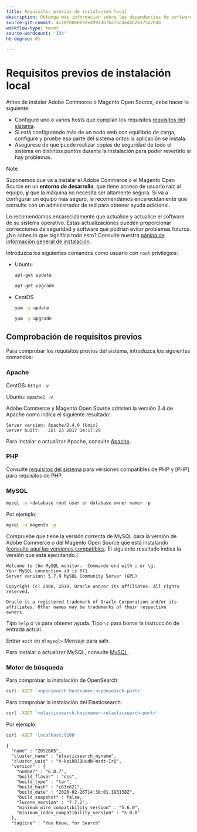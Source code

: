 ```yaml
---
title: Requisitos previos de instalación local
description: Obtenga más información sobre las dependencias de software necesarias para las instalaciones locales de Adobe Commerce y Magento Open Source.
source-git-commit: 4c18f00e0b92e49924676274c4ed462a175a7e4b
workflow-type: tm+mt
source-wordcount: '334'
ht-degree: 0%

---
```



# Requisitos previos de instalación local

Antes de instalar Adobe Commerce o Magento Open Source, debe hacer lo siguiente:

* Configure uno o varios hosts que cumplan los requisitos [requisitos del sistema](../system-requirements.md).
* Si está configurando más de un nodo web con equilibrio de carga, configure y pruebe esa parte del sistema _antes_ la aplicación se instala.
* Asegúrese de que puede realizar copias de seguridad de todo el sistema en distintos puntos durante la instalación para poder revertirlo si hay problemas.

>[!NOTE]
>
>Suponemos que va a instalar el Adobe Commerce o el Magento Open Source en un **entorno de desarrollo**, que tiene acceso de usuario raíz al equipo, **y** que la máquina no necesita ser altamente segura. Si va a configurar un equipo más seguro, le recomendamos encarecidamente que consulte con un administrador de red para obtener ayuda adicional.

Le recomendamos encarecidamente que actualice y actualice el software de su sistema operativo. Estas actualizaciones pueden proporcionar correcciones de seguridad y software que podrían evitar problemas futuros. ¿No sabes lo que significa todo esto? Consulte nuestra [página de información general de instalación](../overview.md).

Introduzca los siguientes comandos como usuario con `root` privilegios:

* Ubuntu

   ```bash
   apt-get update
   ```

   ```bash
   apt-get upgrade
   ```

* CentOS

   ```bash
   yum -y update
   ```

   ```bash
   yum -y upgrade
   ```

## Comprobación de requisitos previos

Para comprobar los requisitos previos del sistema, introduzca los siguientes comandos:

### Apache

CentOS: `httpd -v`

Ubuntu: `apache2 -v`

Adobe Commerce y Magento Open Source admiten la versión 2.4 de Apache como indica el siguiente resultado:

```terminal
Server version: Apache/2.4.0 (Unix)
Server built:   Jul 23 2017 14:17:29
```

Para instalar o actualizar Apache, consulte [Apache](web-server/apache.md).

### PHP

Consulte [requisitos del sistema](../system-requirements.md) para versiones compatibles de PHP y [PHP] para requisitos de PHP.

### MySQL

```bash
mysql -u <database root user or database owner name> -p
```

Por ejemplo:

```bash
mysql -u magento -p
```

Compruebe que tiene la versión correcta de MySQL para la versión de Adobe Commerce o del Magento Open Source que está instalando ([consulte aquí las versiones compatibles](../system-requirements.md). El siguiente resultado indica la versión que está ejecutando.)

```terminal
Welcome to the MySQL monitor.  Commands end with ; or \g.
Your MySQL connection id is 871
Server version: 5.7.9 MySQL Community Server (GPL)

Copyright (c) 2000, 2019, Oracle and/or its affiliates. All rights reserved.

Oracle is a registered trademark of Oracle Corporation and/or its
affiliates. Other names may be trademarks of their respective
owners.
```

Tipo `help` o `\h` para obtener ayuda. Tipo `\c` para borrar la instrucción de entrada actual.

Entrar `exit` en el `mysql>` Mensaje para salir.

Para instalar o actualizar MySQL, consulte [MySQL](database/mysql.md).

### Motor de búsqueda

Para comprobar la instalación de OpenSearch:

```bash
curl -XGET '<opensearch-hostname>:<opensearch-port>'
```

Para comprobar la instalación del Elasticsearch:

```bash
curl -XGET '<elasticsearch-hostname>:<elasticsearch-port>'
```

Por ejemplo:

```bash
curl -XGET 'localhost:9200'
```

```terminal
{
  "name" : "Z0S2B05",
  "cluster_name" : "elasticsearch_myname",
  "cluster_uuid" : "V-kpikRJQHudN-Wzdt-IrQ",
  "version" : {
    "number" : "6.8.7",
    "build_flavor" : "oss",
    "build_type" : "tar",
    "build_hash" : "c63e621",
    "build_date" : "2020-02-26T14:38:01.193138Z",
    "build_snapshot" : false,
    "lucene_version" : "7.7.2",
    "minimum_wire_compatibility_version" : "5.6.0",
    "minimum_index_compatibility_version" : "5.0.0"
  },
  "tagline" : "You Know, for Search"
```
